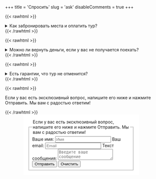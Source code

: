 +++
title = 'Спросить'
slug = 'ask'
disableComments = true
+++


{{< rawhtml >}}
<details>
    <summary>Как забронировать места и оплатить тур?</summary>
<p><b>1. Отправить заявку</p></b>
<p>Посмотрите туры в нашем каталоге выберите подходящий вариант, куда бы вы хотели поехать.
Если у вас возникли вопросы или затрудняетесь в выборе, можете обратиться к менеджерам: через онлайн консультант, мессенджеры, позвонить по бесплатному номеру 8 (929) 304-99-09, или написать нам на почту info@altai-exp.ru
После того как уточнили все детали, на странице каждого тура есть расписание. Можете выбрать удобные даты, которые подходят вам и отправить заявку.</p>

<p><b>2. Укажите личные данные</p></b>
<p>В обратном письме с подтверждением бронирования менеджер пришлет форму, которую необходимо заполнить. Информацию обо всех участниках тура: паспортные данные (для оформления документов, пропусков и страховки). Личные данные: (размер одежды, опыт, ограничения по питанию, особенность размещения и т.д.) необходимы для подбора снаряжения, бронирования номеров в гостиницах, безопасности в путешествии.</p>

<p><b>3. Оплата тура</p></b>

<p>После получения ваших данных мы подготовим договор и все необходимые документы. Далее необходимо внести предоплату - 30% на туры с проживанием в палатках и 50% на туры с проживанием в гостиницах и домиках.
Почему берем предоплату?
Мы начинаем подготовку к туру заранее: подбираем снаряжение, готовим транспорт, лошадей, закупаем продукты, договариваемся с тур стоянками, кемпингами, бронируем номера в гостиницах. (Достойных вариантов проживания высокогорных районах не так уж и много, поэтому договариваемся заранее).</p>

<p><b>Как оплатить?</p></b>

<p>Оплатить можно любым удобным способом:
- Через интернет (пришлем ссылку на форму оплаты)
- Переводом на расчетный счет по квитанции
После того как предоплата поступит, вы получите подтверждение бронирования.</p>
</details>
{{< /rawhtml >}}

{{< rawhtml >}}
<details>
    <summary>Можно ли вернуть деньги, если у вас не получается поехать?</summary>
<p>Возможны следующие варианты:</p>

1. Перенос поездки на другие даты
Можем перенести на другие даты при условии свободных мест. К сожалению, в таком случае могут возникнуть издержки: аренда лошадей, бронь гостиниц, страховка. Эту сумму мы не сможем вернуть (Будет зависеть от сроков аннуляции и переноса на новые
даты).

2. Возможность переоформить на другого человека.
Такой вариант возможен, необходимо заполнить форму на того кто поедет вместо вас.

3. Отмена и возврат.Чтобы вернуть сумму, необходимо написать заявление на возврат. Сумма возврата будет зависеть от периода аннуляции, за месяц до поездки вернем всю сумму. Чем ближе к дате начала тура, тем меньше возврат (удерживается сумма прямых понесенных расходов: бронь гостиниц, страховка, аренда транспорта и т.д.)
</details>
{{< /rawhtml >}}


{{< rawhtml >}}
<details>
    <summary>Есть гарантии, что тур не отменится?</summary>
Наш тур состоится при любом количестве участников. Даже если вы будете один, тур не отменится.

После бронирования и оплаты стоимость тура не увеличится, даже если вы забронируете тур за полгода.
</details>
{{< /rawhtml >}}

{{< rawhtml >}}
<p></p>
<p>Если у вас есть эксклюзивный вопрос, напишите его ниже и нажмите Отправить. Мы вам с радостью ответим!</p>
{{< /rawhtml >}}
<style>
form{
background-color:#ffffff;
width:70%;
margin:0 auto;
padding:15px;
}
</style>
<form action="/" method="post">
<fieldset>
<legend>Если у вас есть эксклюзивный вопрос, напишите его ниже и нажмите Отправить. Мы вам с радостью ответим!</legend>
<label> Ваше имя: <input type="text" placeholder="Имя"></input></label>
<label> Ваш email: <input type="email" placeholder="Email"></input></label>
<label>Текст сообщения:</label>
<label><textarea placeholder="Введите ваше сообщение"></textarea><label>
<label><button type="submit">Отправить</button> <button type="reset">Очистить</button></label>
</fieldset>
</form>
